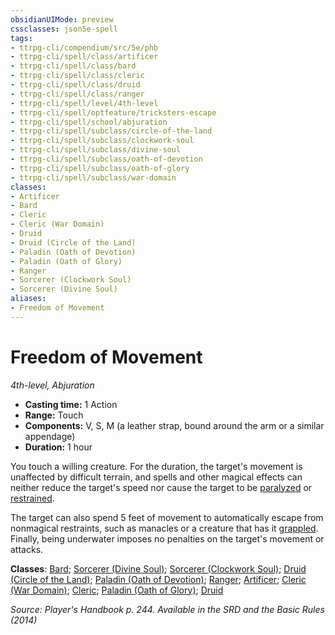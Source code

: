 ```yaml
---
obsidianUIMode: preview
cssclasses: json5e-spell
tags:
- ttrpg-cli/compendium/src/5e/phb
- ttrpg-cli/spell/class/artificer
- ttrpg-cli/spell/class/bard
- ttrpg-cli/spell/class/cleric
- ttrpg-cli/spell/class/druid
- ttrpg-cli/spell/class/ranger
- ttrpg-cli/spell/level/4th-level
- ttrpg-cli/spell/optfeature/tricksters-escape
- ttrpg-cli/spell/school/abjuration
- ttrpg-cli/spell/subclass/circle-of-the-land
- ttrpg-cli/spell/subclass/clockwork-soul
- ttrpg-cli/spell/subclass/divine-soul
- ttrpg-cli/spell/subclass/oath-of-devotion
- ttrpg-cli/spell/subclass/oath-of-glory
- ttrpg-cli/spell/subclass/war-domain
classes:
- Artificer
- Bard
- Cleric
- Cleric (War Domain)
- Druid
- Druid (Circle of the Land)
- Paladin (Oath of Devotion)
- Paladin (Oath of Glory)
- Ranger
- Sorcerer (Clockwork Soul)
- Sorcerer (Divine Soul)
aliases:
- Freedom of Movement
---
```

# Freedom of Movement
*4th-level, Abjuration*  


- **Casting time:** 1 Action
- **Range:** Touch
- **Components:** V, S, M (a leather strap, bound around the arm or a similar appendage)
- **Duration:** 1 hour

You touch a willing creature. For the duration, the target's movement is unaffected by difficult terrain, and spells and other magical effects can neither reduce the target's speed nor cause the target to be [paralyzed](/3-Mechanics/CLI/Rules/conditions.md#Paralyzed) or [restrained](/3-Mechanics/CLI/Rules/conditions.md#Restrained).

The target can also spend 5 feet of movement to automatically escape from nonmagical restraints, such as manacles or a creature that has it [grappled](/3-Mechanics/CLI/Rules/conditions.md#Grappled). Finally, being underwater imposes no penalties on the target's movement or attacks.

**Classes**: [Bard](/3-Mechanics/CLI/Compendium/lists/list-spells-classes-bard.md); [Sorcerer (Divine Soul)](/3-Mechanics/CLI/Compendium/lists/list-spells-classes-divine-soul-xge.md "subclass=XGE"); [Sorcerer (Clockwork Soul)](/3-Mechanics/CLI/Compendium/lists/list-spells-classes-clockwork-soul-tce.md "subclass=TCE"); [Druid (Circle of the Land)](/3-Mechanics/CLI/Compendium/lists/list-spells-classes-circle-of-the-land.md); [Paladin (Oath of Devotion)](/3-Mechanics/CLI/Compendium/lists/list-spells-classes-oath-of-devotion.md); [Ranger](/3-Mechanics/CLI/Compendium/lists/list-spells-classes-ranger.md); [Artificer](/3-Mechanics/CLI/Compendium/lists/list-spells-classes-artificer.md); [Cleric (War Domain)](/3-Mechanics/CLI/Compendium/lists/list-spells-classes-war-domain.md); [Cleric](/3-Mechanics/CLI/Compendium/lists/list-spells-classes-cleric.md); [Paladin (Oath of Glory)](/3-Mechanics/CLI/Compendium/lists/list-spells-classes-oath-of-glory-tce.md "subclass=TCE"); [Druid](/3-Mechanics/CLI/Compendium/lists/list-spells-classes-druid.md)

*Source: Player's Handbook p. 244. Available in the <span title='Systems Reference Document (5.1)'>SRD</span> and the Basic Rules (2014)*